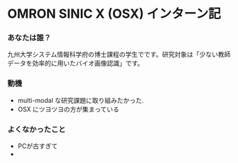 # OMRON SINIC X (OSX) インターン記

### あなたは誰？
九州大学システム情報科学府の博士課程の学生でです。研究対象は「少ない教師データを効率的に用いたバイオ画像認識」です。

### 動機
- multi-modal な研究課題に取り組みたかった.
- OSX にツヨツヨの方が集まっている

### よくなかったこと
- PCが古すぎて
- 
